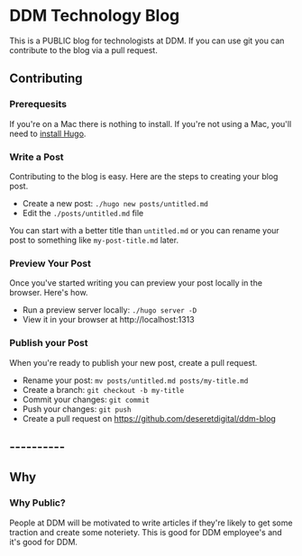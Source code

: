# DDM Technology Blog

This is a PUBLIC blog for technologists at DDM. If you can use git you can contribute to the blog via a pull request.

## Contributing

### Prerequesits

If you're on a Mac there is nothing to install. If you're not using a Mac, you'll need to [install Hugo](https://gohugo.io/getting-started/quick-start/#step-1-install-hugo).

### Write a Post

Contributing to the blog is easy. Here are the steps to creating your blog post.

  - Create a new post: `./hugo new posts/untitled.md`
  - Edit the `./posts/untitled.md` file

You can start with a better title than `untitled.md` or you can rename your post to something like `my-post-title.md` later.

### Preview Your Post

Once you've started writing you can preview your post locally in the browser. Here's how.

  - Run a preview server locally: `./hugo server -D`
  - View it in your browser at http://localhost:1313

### Publish your Post

When you're ready to publish your new post, create a pull request.

  - Rename your post: `mv posts/untitled.md posts/my-title.md`
  - Create a branch: `git checkout -b my-title`
  - Commit your changes: `git commit`
  - Push your changes: `git push`
  - Create a pull request on https://github.com/deseretdigital/ddm-blog

## ----------

## Why

### Why Public?

People at DDM will be motivated to write articles if they're likely to get some traction and create some noteriety. This is good for DDM employee's and it's good for DDM.